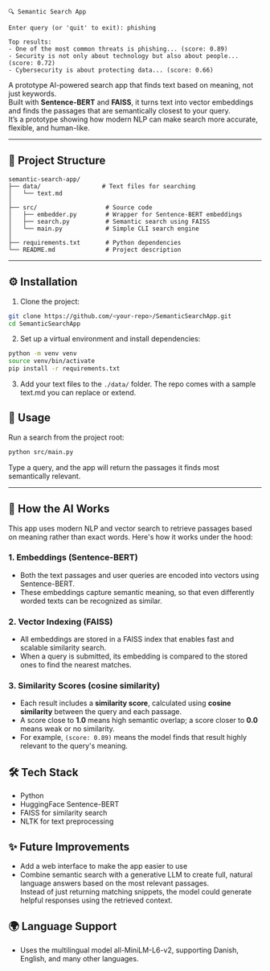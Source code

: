 ```text
🔍 Semantic Search App

Enter query (or 'quit' to exit): phishing

Top results:
- One of the most common threats is phishing... (score: 0.89)
- Security is not only about technology but also about people... (score: 0.72)
- Cybersecurity is about protecting data... (score: 0.66)
```

A prototype AI-powered search app that finds text based on meaning, not just keywords.  
Built with **Sentence-BERT** and **FAISS**, it turns text into vector embeddings and finds the passages that are semantically closest to your query.  
It’s a prototype showing how modern NLP can make search more accurate, flexible, and human-like. 

---

## 📂 Project Structure

```text
semantic-search-app/
├── data/                 # Text files for searching
│   └── text.md
│
├── src/                   # Source code
│   ├── embedder.py        # Wrapper for Sentence-BERT embeddings
│   ├── search.py          # Semantic search using FAISS
│   └── main.py            # Simple CLI search engine
│
├── requirements.txt       # Python dependencies
└── README.md              # Project description
```

---

## ⚙️ Installation

1. Clone the project:

```bash
git clone https://github.com/<your-repo>/SemanticSearchApp.git
cd SemanticSearchApp
```

2. Set up a virtual environment and install dependencies:

```bash
python -m venv venv
source venv/bin/activate
pip install -r requirements.txt
```

3. Add your text files to the `./data/` folder.
The repo comes with a sample text.md you can replace or extend.

## 🚀 Usage

Run a search from the project root:

```bash
python src/main.py
```

Type a query, and the app will return the passages it finds most semantically relevant.

---

## 🧠 How the AI Works

This app uses modern NLP and vector search to retrieve passages based on meaning rather than exact words. Here's how it works under the hood:

### 1. Embeddings (Sentence-BERT)
- Both the text passages and user queries are encoded into vectors using Sentence-BERT.
- These embeddings capture semantic meaning, so that even differently worded texts can be recognized as similar.

### 2. Vector Indexing (FAISS)
- All embeddings are stored in a FAISS index that enables fast and scalable similarity search.
- When a query is submitted, its embedding is compared to the stored ones to find the nearest matches.

### 3. Similarity Scores (cosine similarity)
- Each result includes a **similarity score**, calculated using **cosine similarity** between the query and each passage.
- A score close to **1.0** means high semantic overlap; a score closer to **0.0** means weak or no similarity.
- For example, `(score: 0.89)` means the model finds that result highly relevant to the query's meaning.

## 🛠️ Tech Stack
- Python
- HuggingFace Sentence-BERT
- FAISS for similarity search
- NLTK for text preprocessing

## ✨ Future Improvements
- Add a web interface to make the app easier to use
- Combine semantic search with a generative LLM to create full, natural language answers based on the most relevant passages.  
  Instead of just returning matching snippets, the model could generate helpful responses using the retrieved context.

## 🌍 Language Support
- Uses the multilingual model all-MiniLM-L6-v2, supporting Danish, English, and many other languages.

